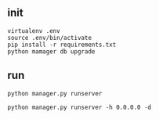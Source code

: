 
## init

```
virtualenv .env
source .env/bin/activate
pip install -r requirements.txt
python mamager db upgrade
```

## run

```
python manager.py runserver

python manager.py runserver -h 0.0.0.0 -d
```
